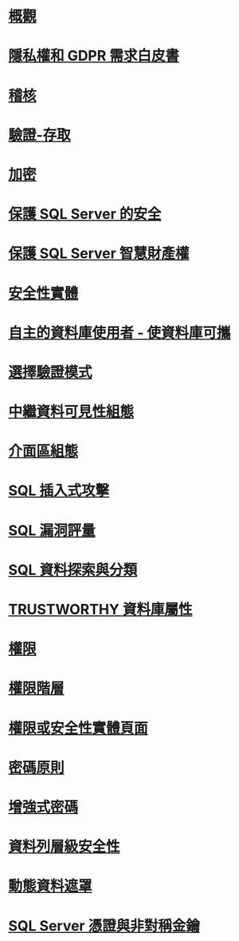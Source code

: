 # [概觀](security-center-for-sql-server-database-engine-and-azure-sql-database.md)  
# [隱私權和 GDPR 需求白皮書](microsoft-sql-and-the-gdpr-requirements.md) 
# [稽核](../../relational-databases/security/auditing/sql-server-audit-database-engine.md)
# [驗證-存取](../../relational-databases/security/authentication-access/getting-started-with-database-engine-permissions.md)
# [加密](../../relational-databases/security/encryption/sql-server-encryption.md)
# [保護 SQL Server 的安全](securing-sql-server.md)  
# [保護 SQL Server 智慧財產權](protecting-your-sql-server-intellectual-property.md)  
# [安全性實體](securables.md)  
# [自主的資料庫使用者 - 使資料庫可攜](contained-database-users-making-your-database-portable.md)  
# [選擇驗證模式](choose-an-authentication-mode.md)  
# [中繼資料可見性組態](metadata-visibility-configuration.md)  
# [介面區組態](surface-area-configuration.md)  
# [SQL 插入式攻擊](sql-injection.md)
# [SQL 漏洞評量](sql-vulnerability-assessment.md)  
# [SQL 資料探索與分類](sql-data-discovery-and-classification.md)  
# [TRUSTWORTHY 資料庫屬性](trustworthy-database-property.md)  
# [權限](permissions-database-engine.md)  
# [權限階層](permissions-hierarchy-database-engine.md)  
# [權限或安全性實體頁面](permissions-or-securables-page.md)  
# [密碼原則](password-policy.md)  
# [增強式密碼](strong-passwords.md)  
# [資料列層級安全性](row-level-security.md)  
# [動態資料遮罩](dynamic-data-masking.md)  
# [SQL Server 憑證與非對稱金鑰](sql-server-certificates-and-asymmetric-keys.md)  
